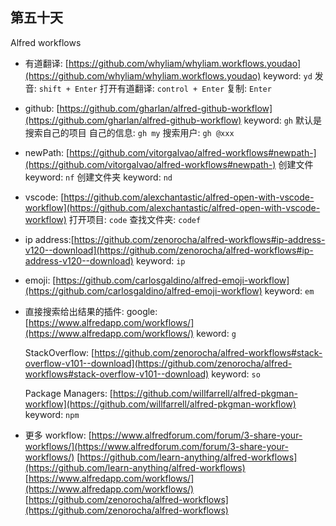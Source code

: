 ## 第五十天

Alfred workflows

- 有道翻译: [https://github.com/whyliam/whyliam.workflows.youdao](https://github.com/whyliam/whyliam.workflows.youdao)
  keyword: `yd`
  发音: `shift + Enter`
  打开有道翻译: `control + Enter`
  复制: `Enter`

- github: [https://github.com/gharlan/alfred-github-workflow](https://github.com/gharlan/alfred-github-workflow)
  keyword: `gh`
  默认是搜索自己的项目
  自己的信息: `gh my`
  搜索用户: `gh @xxx`

- newPath: [https://github.com/vitorgalvao/alfred-workflows#newpath-](https://github.com/vitorgalvao/alfred-workflows#newpath-)
  创建文件 keyword: `nf`
  创建文件夹 keyword: `nd`

- vscode: [https://github.com/alexchantastic/alfred-open-with-vscode-workflow](https://github.com/alexchantastic/alfred-open-with-vscode-workflow)
  打开项目: `code`
  查找文件夹: `codef`

- ip address:[https://github.com/zenorocha/alfred-workflows#ip-address-v120--download](https://github.com/zenorocha/alfred-workflows#ip-address-v120--download)
  keyword: `ip`

- emoji: [https://github.com/carlosgaldino/alfred-emoji-workflow](https://github.com/carlosgaldino/alfred-emoji-workflow)
  keyword: `em`

- 直接搜索给出结果的插件:
  google: [https://www.alfredapp.com/workflows/](https://www.alfredapp.com/workflows/)
  keword: `g`

  StackOverflow: [https://github.com/zenorocha/alfred-workflows#stack-overflow-v101--download](https://github.com/zenorocha/alfred-workflows#stack-overflow-v101--download)
  keyword: `so`

  Package Managers: [https://github.com/willfarrell/alfred-pkgman-workflow](https://github.com/willfarrell/alfred-pkgman-workflow)
  keyword: `npm`

- 更多 workflow:
  [https://www.alfredforum.com/forum/3-share-your-workflows/](https://www.alfredforum.com/forum/3-share-your-workflows/)
  [https://github.com/learn-anything/alfred-workflows](https://github.com/learn-anything/alfred-workflows)
  [https://www.alfredapp.com/workflows/](https://www.alfredapp.com/workflows/)
  [https://github.com/zenorocha/alfred-workflows](https://github.com/zenorocha/alfred-workflows)
